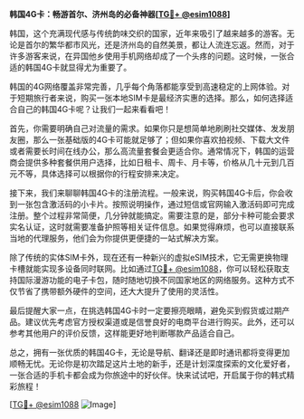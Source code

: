 **韩国4G卡：畅游首尔、济州岛的必备神器[[TG💪+ @esim1088](https://t.me/s/esim1088)]**

韩国，这个充满现代感与传统韵味交织的国家，近年来吸引了越来越多的游客。无论是首尔的繁华都市风光，还是济州岛的自然美景，都让人流连忘返。然而，对于许多游客来说，在异国他乡使用手机网络却成了一个头疼的问题。这时候，一张合适的韩国4G卡就显得尤为重要了。

韩国的4G网络覆盖非常完善，几乎每个角落都能享受到高速稳定的上网体验。对于短期旅行者来说，购买一张本地SIM卡是最经济实惠的选择。那么，如何选择适合自己的韩国4G卡呢？让我们一起来看看吧！

首先，你需要明确自己对流量的需求。如果你只是想简单地刷刷社交媒体、发发朋友圈，那么一张基础版的4G卡可能就足够了；但如果你喜欢拍视频、下载大文件或者需要长时间在线办公，那么高流量套餐会更适合你。通常情况下，韩国的运营商会提供多种套餐供用户选择，比如日租卡、周卡、月卡等，价格从几十元到几百元不等，具体选择可以根据你的行程安排来决定。

接下来，我们来聊聊韩国4G卡的注册流程。一般来说，购买韩国4G卡后，你会收到一张包含激活码的小卡片。按照说明操作，通过短信或官网输入激活码即可完成注册。整个过程非常简便，几分钟就能搞定。需要注意的是，部分卡种可能会要求实名认证，这时就需要准备护照等相关证件信息。如果觉得麻烦，也可以直接联系当地的代理服务，他们会为你提供更便捷的一站式解决方案。

除了传统的实体SIM卡外，现在还有一种新兴的虚拟eSIM技术，它无需更换物理卡槽就能实现多设备同时联网。比如通过[TG💪+ @esim1088](https://t.me/s/esim1088)，你可以轻松获取支持国际漫游功能的电子卡包，随时随地切换不同国家地区的网络服务。这种方式不仅节省了携带额外硬件的空间，还大大提升了使用的灵活性。

最后提醒大家一点，在挑选韩国4G卡时一定要擦亮眼睛，避免买到假货或过期产品。建议优先考虑官方授权渠道或是信誉良好的电商平台进行购买。此外，还可以参考其他用户的评价反馈，这样能更好地判断哪款产品适合自己。

总之，拥有一张优质的韩国4G卡，无论是导航、翻译还是即时通讯都将变得更加顺畅无忧。无论你是初次踏足这片土地的新手，还是计划深度探索的文化爱好者，一张合适的手机卡都会成为你旅途中的好伙伴。快来试试吧，开启属于你的韩式精彩旅程！

[[TG💪+ @esim1088](https://t.me/s/esim1088) ![Image](https://i.postimg.cc/4NQfJmqS/Snipaste-2025-05-13-00-14-12.png)]